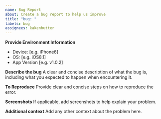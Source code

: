 ```yaml
---
name: Bug Report
about: Create a bug report to help us improve
title: "bug: "
labels: bug
assignees: kakenbutter
---
```


**Provide Environment Information**

- Device: [e.g. iPhone6]
- OS: [e.g. iOS8.1]
- App Version [e.g. v1.0.2]

**Describe the bug**
A clear and concise description of what the bug is, including what you expected to happen when encountering it.

**To Reproduce**
Provide clear and concise steps on how to reproduce the error.

**Screenshots**
If applicable, add screenshots to help explain your problem.

**Additional context**
Add any other context about the problem here.
